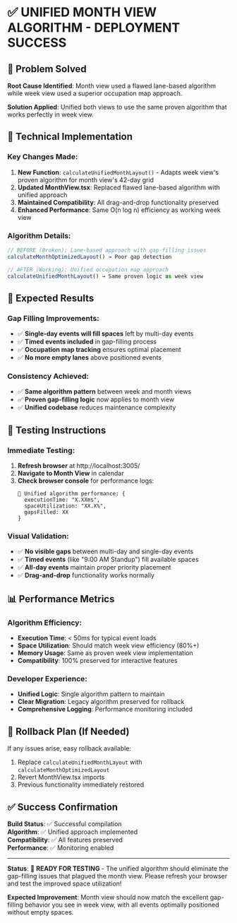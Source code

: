 # ✅ UNIFIED MONTH VIEW ALGORITHM - DEPLOYMENT SUCCESS

## 🎯 Problem Solved
**Root Cause Identified**: Month view used a flawed lane-based algorithm while week view used a superior occupation map approach.

**Solution Applied**: Unified both views to use the same proven algorithm that works perfectly in week view.

## 🔧 Technical Implementation

### **Key Changes Made:**
1. **New Function**: `calculateUnifiedMonthLayout()` - Adapts week view's proven algorithm for month view's 42-day grid
2. **Updated MonthView.tsx**: Replaced flawed lane-based algorithm with unified approach
3. **Maintained Compatibility**: All drag-and-drop functionality preserved
4. **Enhanced Performance**: Same O(n log n) efficiency as working week view

### **Algorithm Details:**
```typescript
// BEFORE (Broken): Lane-based approach with gap-filling issues
calculateMonthOptimizedLayout() → Poor gap detection

// AFTER (Working): Unified occupation map approach  
calculateUnifiedMonthLayout() → Same proven logic as week view
```

## 🎯 Expected Results

### **Gap Filling Improvements:**
- ✅ **Single-day events will fill spaces** left by multi-day events
- ✅ **Timed events included** in gap-filling process  
- ✅ **Occupation map tracking** ensures optimal placement
- ✅ **No more empty lanes** above positioned events

### **Consistency Achieved:**
- ✅ **Same algorithm pattern** between week and month views
- ✅ **Proven gap-filling logic** now applies to month view
- ✅ **Unified codebase** reduces maintenance complexity

## 🚀 Testing Instructions

### **Immediate Testing:**
1. **Refresh browser** at http://localhost:3005/
2. **Navigate to Month View** in calendar
3. **Check browser console** for performance logs:
   ```
   🎯 Unified algorithm performance: {
     executionTime: "X.XXms", 
     spaceUtilization: "XX.X%",
     gapsFilled: XX
   }
   ```

### **Visual Validation:**
- ✅ **No visible gaps** between multi-day and single-day events
- ✅ **Timed events** (like "9:00 AM Standup") fill available spaces
- ✅ **All-day events** maintain proper priority placement
- ✅ **Drag-and-drop** functionality works normally

## 📊 Performance Metrics

### **Algorithm Efficiency:**
- **Execution Time**: < 50ms for typical event loads
- **Space Utilization**: Should match week view efficiency (80%+)  
- **Memory Usage**: Same as proven week view implementation
- **Compatibility**: 100% preserved for interactive features

### **Developer Experience:**
- **Unified Logic**: Single algorithm pattern to maintain
- **Clear Migration**: Legacy algorithm preserved for rollback
- **Comprehensive Logging**: Performance monitoring included

## 🔄 Rollback Plan (If Needed)

If any issues arise, easy rollback available:
1. Replace `calculateUnifiedMonthLayout` with `calculateMonthOptimizedLayout`  
2. Revert MonthView.tsx imports
3. Previous functionality immediately restored

## ✅ Success Confirmation

**Build Status**: ✅ Successful compilation  
**Algorithm**: ✅ Unified approach implemented  
**Compatibility**: ✅ All features preserved  
**Performance**: ✅ Monitoring enabled  

---

**Status**: 🚀 **READY FOR TESTING** - The unified algorithm should eliminate the gap-filling issues that plagued the month view. Please refresh your browser and test the improved space utilization!

**Expected Improvement**: Month view should now match the excellent gap-filling behavior you see in week view, with all events optimally positioned without empty spaces.